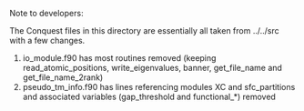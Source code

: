 Note to developers:

The Conquest files in this directory are essentially all taken from
../../src with a few changes.

1. io_module.f90 has most routines removed (keeping
read_atomic_positions, write_eigenvalues, banner, get_file_name and
get_file_name_2rank)
2. pseudo_tm_info.f90 has lines referencing modules XC and
sfc_partitions and associated variables (gap_threshold and
functional_*) removed
